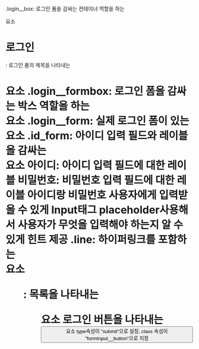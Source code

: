 .login\_\_box: 로그인 폼을 감싸는 컨테이너 역할을 하는 <div> 요소

<h1>로그인</h1>: 로그인 폼의 제목을 나타내는 <h1> 요소
.login__formbox: 로그인 폼을 감싸는 박스 역할을 하는 <div> 요소
.login__form: 실제 로그인 폼이 있는 <form> 요소
.id_form: 아이디 입력 필드와 레이블을 감싸는 <div> 요소
<label for="id">아이디</label>: 아이디 입력 필드에 대한 레이블
<label for="password">비밀번호</label>: 비밀번호 입력 필드에 대한 레이블
아이디랑 비밀번호 사용자에게 입력받을 수 있게 Input태그
placeholder사용해서 사용자가 무엇을 입력해야 하는지 알 수 있게 힌트 제공
.line: 하이퍼링크를 포함하는 <div> 요소
<ul>: 목록을 나타내는 <ul> 요소
로그인 버튼을 나타내는 <button> 요소 
type속성이 "submit"으로 설정, class 속성이 "formInput__button"으로 지정
